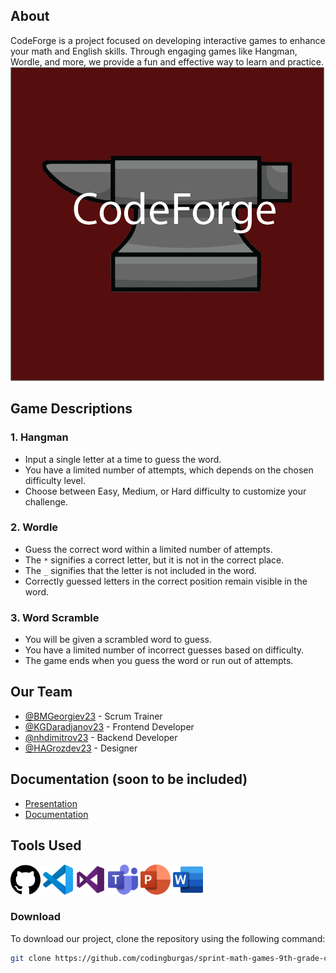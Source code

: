 ## About
CodeForge is a project focused on developing interactive games to enhance your math and English skills. Through engaging games like Hangman, Wordle, and more, we provide a fun and effective way to learn and practice.
<img src="logo/CodeForge.png" alt="CodeForge Logo">

## Game Descriptions
### 1. Hangman
* Input a single letter at a time to guess the word.
* You have a limited number of attempts, which depends on the chosen difficulty level.
* Choose between Easy, Medium, or Hard difficulty to customize your challenge.

### 2. Wordle
* Guess the correct word within a limited number of attempts.
* The `*` signifies a correct letter, but it is not in the correct place.
* The `_` signifies that the letter is not included in the word.
* Correctly guessed letters in the correct position remain visible in the word.

### 3. Word Scramble
* You will be given a scrambled word to guess.
* You have a limited number of incorrect guesses based on difficulty.
* The game ends when you guess the word or run out of attempts.

## Our Team
- [@BMGeorgiev23](https://github.com/BMGeorgiev23) - Scrum Trainer
- [@KGDaradjanov23](https://github.com/KGDaradjanov) - Frontend Developer
- [@nhdimitrov23](https://github.com/nhdimitrov23) - Backend Developer
- [@HAGrozdev23](https://github.com/Hristiyan1423) - Designer

## Documentation (soon to be included)
- [Presentation](./Documents/Code_forge_presentation.pptx)
- [Documentation]()

## Tools Used
<img src="images/Github.png" alt="Github" width="48" height="48"> <img src="images/VScode.png" alt="VS Code" width="48" height="48"> <img src="images/VisualStudio.png" alt="Visual Studio" width="48" height="48"> <img src="images/MicrosoftTeams.png" alt="MS Teams" width="48" height="48"> <img src="images/PowerPoint.png" alt="PowerPoint" width="48" height="48"> <img src="images/Word.png" alt="MS Word" width="48" height="48">

### Download
To download our project, clone the repository using the following command:

```bash
git clone https://github.com/codingburgas/sprint-math-games-9th-grade-code-forge.git
